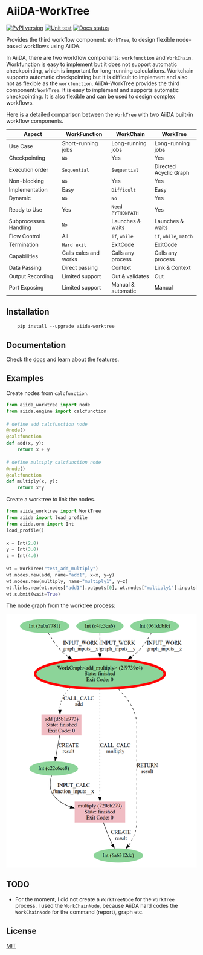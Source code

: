 # AiiDA-WorkTree
[![PyPI version](https://badge.fury.io/py/aiida-worktree.svg)](https://badge.fury.io/py/aiida-worktree)
[![Unit test](https://github.com/superstar54/aiida-worktree/actions/workflows/ci.yaml/badge.svg)](https://github.com/superstar54/aiida-worktree/actions/workflows/ci.yaml)
[![Docs status](https://readthedocs.org/projects/aiida-worktree/badge)](http://aiida-worktree.readthedocs.io/)

Provides the third workflow component: `WorkTree`, to design flexible node-based workflows using AiiDA.

In AiiDA, there are two workflow components: `workfunction` and `WorkChain`. Workfunction is easy to implement but it does not support automatic checkpointing, which is important for long-running calculations. Workchain supports automatic checkpointing but it is difficult to implement and also not as flexible as the `workfunction`. AiiDA-WorkTree provides the third component: `WorkTree`. It is easy to implement and supports automatic checkpointing. It is also flexible and can be used to design complex workflows.


Here is a detailed comparison between the ``WorkTree`` with two AiiDA built-in workflow components.


| Aspect                   | WorkFunction           | WorkChain              | WorkTree               |
| ------------------------ | ---------------------- | ---------------------- | ---------------------- |
| Use Case                 | Short-running jobs     | Long-running jobs      | Long-running jobs      |
| Checkpointing            | ``No``                 | Yes                    | Yes                    |
| Execution order          | ``Sequential``         | ``Sequential``         | Directed Acyclic Graph |
| Non-blocking             | ``No``                 | Yes                    | Yes                    |
| Implementation           | Easy                   | ``Difficult``          | Easy                   |
| Dynamic                  | ``No``                 | ``No``                 | Yes                    |
| Ready to Use             | Yes                    | ``Need PYTHONPATH``    | Yes                    |
| Subprocesses Handling    | ``No``                 | Launches & waits       | Launches & waits       |
| Flow Control             | All                    | `if`, `while`          | `if`, `while`, `match` |
| Termination              | ``Hard exit``          | ExitCode               | ExitCode               |
| Capabilities             | Calls calcs and works  | Calls any process      | Calls any process      |
| Data Passing             | Direct passing         | Context                | Link & Context         |
| Output Recording         | Limited support        | Out & validates        | Out                    |
| Port Exposing            | Limited support        | Manual & automatic     | Manual                 |



## Installation

```console
    pip install --upgrade aiida-worktree
```


## Documentation
Check the [docs](https://aiida-worktree.readthedocs.io/en/latest/) and learn about the features.

## Examples

Create nodes from `calcfunction`.

```python
from aiida_worktree import node
from aiida.engine import calcfunction

# define add calcfunction node
@node()
@calcfunction
def add(x, y):
    return x + y

# define multiply calcfunction node
@node()
@calcfunction
def multiply(x, y):
    return x*y

```

Create a worktree to link the nodes.

```python
from aiida_worktree import WorkTree
from aiida import load_profile
from aiida.orm import Int
load_profile()

x = Int(2.0)
y = Int(3.0)
z = Int(4.0)

wt = WorkTree("test_add_multiply")
wt.nodes.new(add, name="add1", x=x, y=y)
wt.nodes.new(multiply, name="multiply1", y=z)
wt.links.new(wt.nodes["add1"].outputs[0], wt.nodes["multiply1"].inputs["x"])
wt.submit(wait=True)
```

The node graph from the worktree process:

<img src="docs/source/_static/images/add_multiply.png"/>


## TODO
- For the moment, I did not create a `WorkTreeNode` for the `WorkTree` process. I used the `WorkChainNode`, because AiiDA hard codes the `WorkChainNode` for the command (report), graph etc.


## License
[MIT](http://opensource.org/licenses/MIT)

